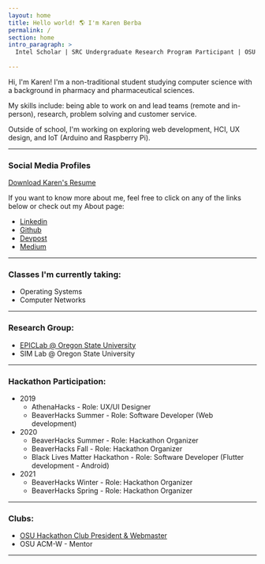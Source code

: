 ```yaml
---
layout: home
title: Hello world! 🌎 I'm Karen Berba
permalink: /
section: home
intro_paragraph: >
  Intel Scholar | SRC Undergraduate Research Program Participant | OSU Undergraduate Research Assistant | Hackathon Club President
  
---
```


Hi, I'm Karen! I'm a non-traditional student studying computer science with a background in pharmacy and pharmaceutical sciences.

My skills include: being able to work on and lead teams (remote and in-person), research, problem solving and customer service.

Outside of school, I'm working on exploring web development, HCI, UX design, and IoT (Arduino and Raspberry Pi).

---
### Social Media Profiles
[Download Karen's Resume](https://drive.google.com/file/d/1In6D3KuKTaU8gH2k86mBi_HAjP1qS_l8/view?usp=sharing)

 If you want to know more about me, feel free to click on any of the links below or check out my About page:
 
  - [Linkedin](https://www.linkedin.com/in/kberba/)
  - [Github](https://github.com/kberba)
  - [Devpost](https://devpost.com/kberba)
  - [Medium](https://medium.com/@scientificnerd)
  
---

### Classes I'm currently taking:
* Operating Systems
* Computer Networks

---

### Research Group:
* [EPICLab @ Oregon State University](https://epiclab.github.io/)
* SIM Lab @ Oregon State University

---

### Hackathon Participation:
* 2019
  * AthenaHacks - Role: UX/UI Designer
  * BeaverHacks Summer - Role: Software Developer (Web development)
* 2020
  * BeaverHacks Summer - Role: Hackathon Organizer
  * BeaverHacks Fall - Role: Hackathon Organizer
  * Black Lives Matter Hackathon - Role: Software Developer (Flutter development - Android)
* 2021
  * BeaverHacks Winter - Role: Hackathon Organizer
  * BeaverHacks Spring - Role: Hackathon Organizer

---

### Clubs:
* [OSU Hackathon Club President & Webmaster](https://osu-hackathon-club.netlify.app/)
* OSU ACM-W - Mentor

---
